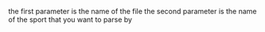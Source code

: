 the first parameter is the name of the file the second parameter is the name of the sport that you want to parse by
